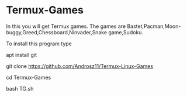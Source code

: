 # Termux-Games
In this you will get Termux games. The games are Bastet,Pacman,Moon-buggy,Greed,Chessboard,Ninvader,Snake game,Sudoku.

To install this program type


apt install git

git clone https://github.com/Androsz11/Termux-Linux-Games

cd Termux-Games

bash TG.sh
